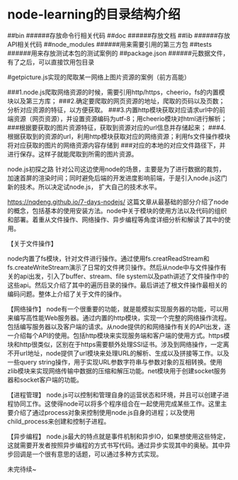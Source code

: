 # node-learning的目录结构介绍
##bin
######存放命令行相关代码
##doc
######存放文档
##lib
######存放API相关代码
##node_modules
######用来需要引用的第三方包
##tests
######用来存放测试本包的测试案例的
##package.json
######元数据文件，有了之后，可以直接饮用包目录

#getpicture.js实现的爬取某一网络上图片资源的案例（前方高能）

###1.node.js爬取网络资源的时候，需要引用http/https，cheerio，fs的内置模块以及第三方库；
###2.确定要爬取的网页资源的地址，爬取的页码以及页数；分析对应资源的特征，以方便获取。
###3.内置http模块获取对应请求url中的前端资源（网页资源），并设置资源编码为utf-8；用cheerio模块对html进行解析；
###根据要获取的图片资源特征，获取到资源对应的url信息并存储起来；
###4.根据获取到的资源的url，利用http模块获取对应的网络资源；利用fs文件操作模块将对应获取的图片的网络资源内容存储到
###对应的本地的对应文件路径下，并进行保存。这样子就能爬取到所需的图片资源。


node.js初探之路
针对公司这边使用node的场景，主要是为了进行数据的裁剪，加速首屏的渲染时间；同时避免后端的开发进度影响前端，于是引入node.js这门新的技术。所以决定试node.js，
扩大自己的技术水平。

https://nqdeng.github.io/7-days-nodejs/
这篇文章从最基础的部分介绍了node的概念，包括基本的使用安装方法。node中关于模块的使用方法以及代码的组织和部署。着重从文件操作、网络操作、异步编程等角度详细分析和解读了其中的使用。

【关于文件操作】

node内置了fs模块，针对文件进行操作。通过使用fs.creatReadStream和fs.createWriteStream演示了日常的文件拷贝操作。然后从node中与文件操作有关的api出发，引入了buffer、stream、file system以及path讲述了文件操作中的这些api。然后又介绍了其中的遍历目录的操作。最后讲述了根文件操作最相关的编码问题。整体上介绍了关于文件的操作。

【网络操作】
node有一个很重要的功能，就是能模拟实现服务器的功能，可以用来编写高性能Web服务器。通过内置的http模块，实现一个完整的网络操作流程。包括编写服务器以及客户端的请求。从node提供的和网络操作有关的API出发，逐一介绍每个API的使用。包括http模块来实现服务端和客户端的使用方式。https模块和http很类似，区别在于https需要额外处理SSl证书。涉及到网络操作，一定离不开url地址，node提供了url模块来处理URL的解析、生成以及拼接等工作。以及一些query string操作，用于实现URL参数字符串与参数对象的互相转换。使用zlib模块来实现网络传输中数据的压缩和解压功能。net模块用于创建socket服务器和socket客户端的功能。

【进程管理】
node.js可以控制和管理自身的运营状态和环境，并且可以创建子进程协同工作。这使得node可以将多个程序组合在一起使用完成某些工作。这里主要介绍了通过process对象来控制使用node.js自身的进程；以及使用child_process来创建和控制子进程。

【异步编程】
node.js最大的特点就是事件机制和异步IO，如果想使用这些特定，这就需要开发者按照异步编程的方式书写代码。通过异步实现其中的奥秘。其中异步回调是一个很有意思的话题，可以通过多种方式实现。

未完待续~
